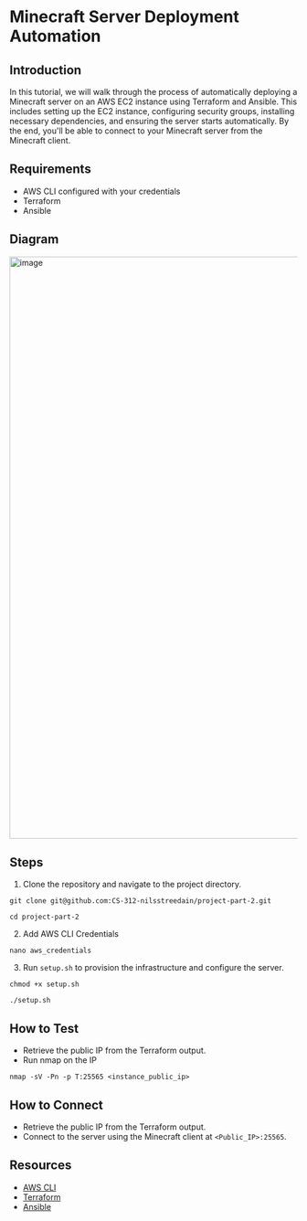 # Minecraft Server Deployment Automation
## Introduction
In this tutorial, we will walk through the process of automatically deploying a Minecraft server on an AWS EC2 instance using Terraform and Ansible. This includes setting up the EC2 instance, configuring security groups, installing necessary dependencies, and ensuring the server starts automatically. By the end, you'll be able to connect to your Minecraft server from the Minecraft client.

## Requirements
- AWS CLI configured with your credentials
- Terraform
- Ansible

## Diagram
<img width="1019" alt="image" src="https://github.com/CS-312-nilsstreedain/project-part-2/assets/25465133/0d25e5b0-6dc3-43fd-a8e3-da5be65c798e">


## Steps
1. Clone the repository and navigate to the project directory.
```
git clone git@github.com:CS-312-nilsstreedain/project-part-2.git
```

```
cd project-part-2
```

2. Add AWS CLI Credentials
```
nano aws_credentials
```

3. Run `setup.sh` to provision the infrastructure and configure the server.
```
chmod +x setup.sh
```

```
./setup.sh
```

## How to Test
- Retrieve the public IP from the Terraform output.
- Run nmap on the IP
```
nmap -sV -Pn -p T:25565 <instance_public_ip>
```

## How to Connect
- Retrieve the public IP from the Terraform output.
- Connect to the server using the Minecraft client at `<Public_IP>:25565`.

## Resources
- [AWS CLI](https://aws.amazon.com/cli/)
- [Terraform](https://www.terraform.io/)
- [Ansible](https://www.ansible.com/)
